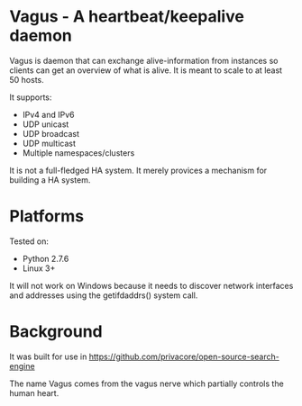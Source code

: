 # Vagus - A heartbeat/keepalive daemon
Vagus is daemon that can exchange alive-information from instances so clients can get an overview of what is alive. It is meant to scale to at least 50 hosts.

It supports:
  * IPv4 and IPv6
  * UDP unicast
  * UDP broadcast
  * UDP multicast
  * Multiple namespaces/clusters

It is not a full-fledged HA system. It merely provices a mechanism for building a HA system.

# Platforms
Tested on:
  * Python 2.7.6
  * Linux 3+

It will not work on Windows because it needs to discover network interfaces and addresses using the getifdaddrs() system call.

# Background
It was built for use in https://github.com/privacore/open-source-search-engine

The name Vagus comes from the vagus nerve which partially controls the human heart.

